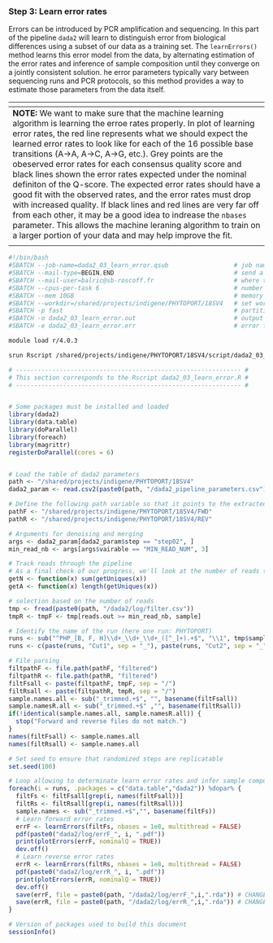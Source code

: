 ### **Step 3: Learn error rates**
Errors can be introduced by PCR amplification and sequencing. In this part of the pipeline `dada2` will learn to distinguish error from biological differences using a subset of our data as a training set. The `learnErrors()` method learns this error model from the data, by alternating estimation of the error rates and inference of sample composition until they converge on a jointly consistent solution. he error parameters typically vary between sequencing runs and PCR protocols, so this method provides a way to estimate those parameters from the data itself.

| <span> |
| :------------------------------------------------------------------------------------------------------------ |
| **NOTE:** We want to make sure that the machine learning algorithm is learning the erroe rates properly. In plot of learning error rates, the red line represents what we should expect the learned error rates to look like for each of the 16 possible base transitions (A->A, A->C, A->G, etc.). Grey points are the obeserved error rates for each consensus quality score and black lines shown the error rates expected under the nominal definiton of the Q-score. The expected error rates should have a good fit with the observed rates, and the error rates must drop with increased quality. If black lines and red lines are very far off from each other, it may be a good idea to indrease the `nbases` parameter. This allows the machine leraning algorithm to train on a larger portion of your data and may help improve the fit. |
| <span> |

```bash
#!/bin/bash
#SBATCH --job-name=dada2_03_learn_error.qsub                  # job name
#SBATCH --mail-type=BEGIN,END                                 # send a mail at the begining/end of job
#SBATCH --mail-user=balric@sb-roscoff.fr                      # where to send mail
#SBATCH --cpus-per-task 6                                     # number of CPUs required per task
#SBATCH --mem 10GB                                            # memory per processor
#SBATCH --workdir=/shared/projects/indigene/PHYTOPORT/18SV4   # set working directory
#SBATCH -p fast                                               # partition
#SBATCH -o dada2_03_learn_error.out                           # output file
#SBATCH -e dada2_03_learn_error.err                           # error file

module load r/4.0.3

srun Rscript /shared/projects/indigene/PHYTOPORT/18SV4/script/dada2_03_learn_error.R
```

```r
# -------------------------------------------------------------- #
# This section corresponds to the Rscript dada2_03_learn_error.R #
# -------------------------------------------------------------- #


# Some packages must be installed and loaded
library(dada2)
library(data.table)
library(doParallel)
library(foreach)
library(magrittr)
registerDoParallel(cores = 6)


# Load the table of dada2 parameters
path <- "/shared/projects/indigene/PHYTOPORT/18SV4"
dada2_param <- read.csv2(paste0(path, "/dada2_pipeline_parameters.csv"), header = TRUE, stringsAsFactors = FALSE)

# Define the following path variable so that it points to the extracted directory
pathF <- "/shared/projects/indigene/PHYTOPORT/18SV4/FWD" 
pathR <- "/shared/projects/indigene/PHYTOPORT/18SV4/REV"

# Arguments for denoising and merging
args <- dada2_param[dada2_param$step == "step02", ]
min_read_nb <- args[args$vairable == "MIN_READ_NUM", 3]

# Track reads through the pipeline
# As a final check of our progress, we'll look at the number of reads that made it through each step in the pipeline
getN <- function(x) sum(getUniques(x))
getA <- function(x) length(getUniques(x))

# selection based on the number of reads
tmp <- fread(paste0(path, "/dada2/log/filter.csv"))
tmpR <- tmpF <- tmp[reads.out >= min_read_nb, sample]

# Identify the name of the run (here one run: PHYTOPORT)
runs <- sub("^PHP_[B, F, H]\\d+_\\d+_\\d+_([^_]+).+$", "\\1", tmp$sample) %>% unique
runs <- c(paste(runs, "Cut1", sep = "_"), paste(runs, "Cut2", sep = "_"))

# File parsing
filtpathF <- file.path(pathF, "filtered") 
filtpathR <- file.path(pathR, "filtered")
filtFsall <- paste(filtpathF, tmpF, sep = "/")
filtRsall <- paste(filtpathR, tmpR, sep = "/")
sample.names.all <- sub("_trimmed.+$", "", basename(filtFsall))
sample.namesR.all <- sub("_trimmed.+$" ,"", basename(filtRsall))
if(!identical(sample.names.all, sample.namesR.all)) {
  stop("Forward and reverse files do not match.")
}
names(filtFsall) <- sample.names.all
names(filtRsall) <- sample.names.all

# Set seed to ensure that randomized steps are replicatable
set.seed(100)

# Loop allowing to determinate learn error rates and infer sample composition
foreach(i = runs, .packages = c("data.table","dada2")) %dopar% {
  filtFs <- filtFsall[grep(i, names(filtFsall))]
  filtRs <- filtRsall[grep(i, names(filtRsall))]
  sample.names <- sub("_trimmed.+$","", basename(filtFs))
  # Learn forward error rates
  errF <- learnErrors(filtFs, nbases = 1e8, multithread = FALSE)
  pdf(paste0("dada2/log/errF_", i, ".pdf"))
  print(plotErrors(errF, nominalQ = TRUE))
  dev.off()
  # Learn reverse error rates
  errR <- learnErrors(filtRs, nbases = 1e8, multithread = FALSE)
  pdf(paste0("dada2/log/errR_", i, ".pdf"))
  print(plotErrors(errR, nominalQ = TRUE))
  dev.off()
  save(errF, file = paste0(path, "/dada2/log/errF_",i,".rda")) # CHANGE ME to where you want sequence table saved
  save(errR, file = paste0(path, "/dada2/log/errR_",i,".rda")) # CHANGE ME to where you want sequence table saved
}

# Version of packages used to build this document
sessionInfo()
```